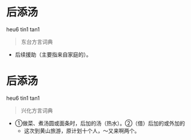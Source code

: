 # 后添汤
heu6 tin1 tan1
> 东台方言词典
- 后续援助（主要指来自家庭的）。

# 后添汤
heu6 tin1 tan1
> 兴化方言词典
- ①做菜、煮汤圆或面条时，后加的汤（热水）。②（借）后加的或外加的
  - 这次到黄山旅游，原计划十个人，～又来啊两个。
